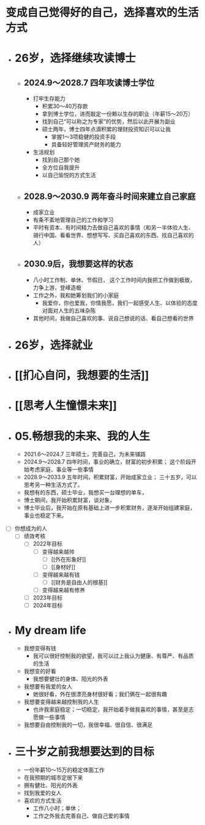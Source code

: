 # 变成自己觉得好的自己，选择喜欢的生活方式

- # 26岁，选择继续攻读博士
	- ## 2024.9～2028.7 四年攻读博士学位
		- 打牢生存能力
			- 积累30～40万存款
			- 拿到博士学位，进而敲定一份赖以生存的职业（年薪15～20万）
			- 找到自己“可以称之为专家”的优势，然后以此开展为副业
			- 硕士两年，博士四年点滴积累的理财投资知识可以让我
				- 掌握1～3项稳健的投资手段
				- 具备较好管理资产财务的能力
		- 生活规划
			- 找到自己那个她
			- 全方位自我提升
			- 以自己愉悦的方式生活
	- ## 2028.9～2030.9 两年奋斗时间来建立自己家庭
		- 成家立业
		- 有条不紊地管理自己的工作和学习
		- 平时有资本、有时间精力去做自己喜欢的事情（和另一半体验人生、骑行中国、看看世界、想想写写、买自己喜欢的东西、找自己喜欢的人）
	- ## 2030.9后，我想要这样的状态
		- 八小时工作制、单休、节假日， 这个工作时间内我把工作做到极致，力争上游，登峰造极
		- 工作之外，我和她筹划我们的小家庭
			- 我爱你，你也爱我，你情我愿，我们一起感受人生、以体验的态度对面对人生的五味杂陈
		- 其他时间，我做自己喜欢的事、说自己想说的话、看自己想看的世界
- # 26岁，选择就业
- # [[扪心自问，我想要的生活]]
- # [[思考人生憧憬未来]] 
- # 05.畅想我的未来、我的人生
	- 2021.6～2024.7 三年硕士，完善自己，为未来铺路
	- 2024.9～2028.7 四年时间，事业的确立，财富的初步积累； 这个阶段开始考虑家庭、事业等一些事情
	- 2028.9～2033.9 五年时间，积累财富，开始成家立业；  三十五岁，可以思考另一种生活方式了。 
	- 我想有的东西，硕士毕业，我想买一台理想的单车，
	- 博士期间，我开始积累财富，谈对象，
	- 博士毕业后，我开始在原有基础上进一步积累财务，逐渐开始组建家庭，事业也稳定下来。
- [ ] 你想成为的人
	- [ ] 绩效考核
		- [ ] 2022年目标
			- [ ] 变得越来越帅
				- [ ] [[外在形象好]]
				- [ ] [[身材好]]
			- [ ] 变得越来越有钱
				- [ ] [[财务是自由人的根基]]
			- [ ] 变得越来越有修养
		- [ ] 2023年目标
		- [ ] 2024年目标
- # My dream life
	-  我想变得有钱
		- 我可以很好控制我的欲望，我可以过上我认为健康、有尊严、有品质的生活
	- 我想变的好看
		- 我想要健壮的身体、阳光的外表
	- 我想要有我爱的女人
		- 她很好看，外在很漂亮身材很好看；我们俩在一起很有趣
	- 我想要变得越来越控制我的人生
		- 也许我家庭稳定；一切稳定，我开始着手做我喜欢的事情，甚至是志愿做一些事情
	- 我想要自由控制我的一切，我很幸福、很自信、很满足
- # 三十岁之前我想要达到的目标
	- 一份年薪10～15万的稳定体面工作
	- 在我预期的城市定居下来
	- 拥有健壮、阳光的外表
	- 找到我爱的女人
	- 喜欢的方式生活
		- 工作八小时；单休；
		- 工作之外我去完善自己、做自己爱的事情